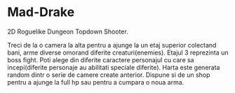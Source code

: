 # Mad-Drake

2D Roguelike Dungeon Topdown Shooter.

Treci de la o camera la alta pentru a ajunge la un etaj superior colectand bani, arme diverse omorand diferite creaturi(enemies). Etajul 3 reprezinta un boss fight. Poti alege din diferite caractere personajul cu care sa incepi(diferite personaje au abilitati speciale diferite). Harta este generata random dintr o serie de camere create anterior. Dispune si de un shop pentru a ajunge la full hp sau pentru a cumpara o noua arma.
